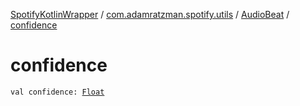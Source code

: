 [SpotifyKotlinWrapper](../../index.md) / [com.adamratzman.spotify.utils](../index.md) / [AudioBeat](index.md) / [confidence](./confidence.md)

# confidence

`val confidence: `[`Float`](https://kotlinlang.org/api/latest/jvm/stdlib/kotlin/-float/index.html)